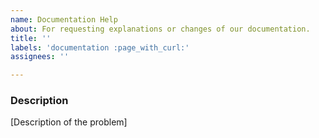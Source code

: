 ```yaml
---
name: Documentation Help
about: For requesting explanations or changes of our documentation.
title: ''
labels: 'documentation :page_with_curl:'
assignees: ''

---
```


<!--

Have you read Hydrogen's Code of Conduct ? By filing an issue, you are expected to comply with it, including treating everyone with respect: https://github.com/nteract/hydrogen/blob/master/CODE_OF_CONDUCT.md

Do you want to ask a question ? Are you looking for support? The #hydrogen channel in nteract slack is the best place for getting support. Feel free to ping us on: https://slack.nteract.io

-->

### Description

[Description of the problem]
